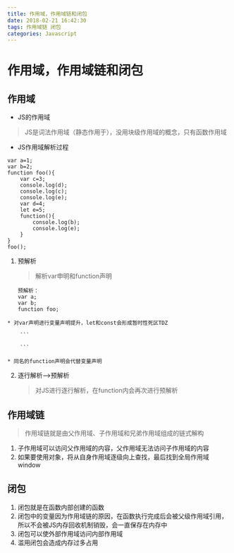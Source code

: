 ```yaml
---
title: 作用域，作用域链和闭包
date: 2018-02-21 16:42:30
tags: 作用域链 闭包
categories: Javascript
---
```


# 作用域，作用域链和闭包
## 作用域
* JS的作用域
> JS是词法作用域（静态作用于），没用块级作用域的概念，只有函数作用域

* JS作用域解析过程

```
var a=1;
var b=2;
function foo(){
    var c=3;
    console.log(d);
    console.log(c);
    console.log(e);
    var d=4;
    let e=5;
    function(){
        console.log(b);
        console.log(e);
    }
}
foo();
```

  1. 预解析
     > 解析var申明和function声明

      ```
      预解析：
      var a;
      var b;
      function foo;
      ```

    * 对var声明进行变量声明提升，let和const会形成暂时性死区TDZ

        ```

        ```

    * 同名的function声明会代替变量声明

  2. 逐行解析—>预解析
     > 对JS进行逐行解析，在function内会再次进行预解析

## 作用域链
> 作用域链就是由父作用域、子作用域和兄弟作用域组成的链式解构

1. 子作用域可以访问父作用域的内容，父作用域无法访问子作用域的内容
2. 如果要使用对象，将从自身作用域逐级向上查找，最后找到全局作用域window

## 闭包
1. 闭包就是在函数内部创建的函数
2. 闭包中的变量因为作用域链的原因，在函数执行完成后会被父级作用域引用，所以不会被JS内存回收机制销毁，会一直保存在内存中
3. 闭包可以使外部作用域访问内部作用域
4. 滥用闭包会造成内存过多占用